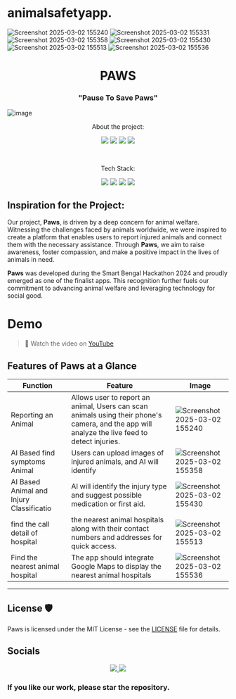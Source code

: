 # animalsafetyapp.
![Screenshot 2025-03-02 155240](https://github.com/user-attachments/assets/ea98cfa5-18a1-4dde-9a8f-4594350b7c37)
![Screenshot 2025-03-02 155331](https://github.com/user-attachments/assets/3392b487-a693-4692-a09a-37535c9c33b9)
![Screenshot 2025-03-02 155358](https://github.com/user-attachments/assets/bfcd5944-4d64-407f-ae90-935a25e432d4)
![Screenshot 2025-03-02 155430](https://github.com/user-attachments/assets/22600472-b691-453b-b255-3327dd096219)
![Screenshot 2025-03-02 155513](https://github.com/user-attachments/assets/ae717d05-ba29-457c-8687-05201ec7dac6)
![Screenshot 2025-03-02 155536](https://github.com/user-attachments/assets/53b4d7bf-ef4c-4e84-85a1-d5635455d141)

 
<h1 align="center">PAWS</h1>
<h3 align="center">"Pause To Save Paws"</h3>


![image](https://github.com/Innovateninjas/Paws-frontend/assets/124495375/c7e22ed2-c970-4aca-b622-9f7837163d33)

<p align="center">About the project:</p>
<p align="center">
    <img src="https://img.shields.io/github/issues/Innovateninjas/Paws-frontend"> 
    <img src="https://img.shields.io/github/issues-pr/Innovateninjas/Paws-frontend">
    <img src="https://img.shields.io/github/forks/Innovateninjas/Paws-frontend">
    <img src="https://img.shields.io/github/stars/Innovateninjas/Paws-frontend">
    <!-- <img src="https://img.shields.io/github/license/akshitagupta15june/PetMe"> -->
</p>
<br>
<p align="center">Tech Stack:</p>
<p align="center">
    <img src="https://img.shields.io/badge/-ReactJs-61DAFB?logo=react&logoColor=white&style=for-the-badge"> 
    <img src="https://img.shields.io/badge/tailwindcss-0F172A?&logo=tailwindcss">
    <img src="https://img.shields.io/badge/javascript-%23323330.svg?style=for-the-badge&logo=javascript&logoColor=%23F7DF1E">
    <img src="https://img.shields.io/badge/firebase-ffca28?style=for-the-badge&logo=firebase&logoColor=black">
</p>






## Inspiration for the Project:

Our project, **Paws**, is driven by a deep concern for animal welfare. Witnessing the challenges faced by animals worldwide, we were inspired to create a platform that enables users to report injured animals and connect them with the necessary assistance. Through **Paws**, we aim to raise awareness, foster compassion, and make a positive impact in the lives of animals in need.

**Paws** was developed during the Smart Bengal Hackathon 2024 and proudly emerged as one of the finalist apps. This recognition further fuels our commitment to advancing animal welfare and leveraging technology for social good.


# Demo
> 📸 Watch the video on [YouTube](https://youtu.be/vrhiuxCzyQY)

## Features of Paws at a Glance



| Function | Feature | Image |
| --- | ----------- | -------|
| Reporting an Animal | Allows user to report an animal, Users can scan animals using their phone's camera, and the app will analyze the live feed to detect injuries. |![Screenshot 2025-03-02 155240](https://github.com/user-attachments/assets/22fd1818-ba46-4ce9-9f06-cc4aa119a5d4)|
| AI Based find symptoms Animal | Users can upload images of injured animals, and AI will identify  |![Screenshot 2025-03-02 155358](https://github.com/user-attachments/assets/b2f43cc0-44ee-46ce-8106-0df96f933f22)|
| AI Based Animal and Injury Classificatio   | AI will identify the injury type and suggest possible medication or first aid.|![Screenshot 2025-03-02 155430](https://github.com/user-attachments/assets/c9af6c84-2fc6-4b32-ad3e-6c085b77e25d)|
| find the call detail of hospital | the nearest animal hospitals along with their contact numbers and addresses for quick access.|![Screenshot 2025-03-02 155513](https://github.com/user-attachments/assets/be7791aa-66f6-4a36-9c61-cca0edb2facc)|
| Find the nearest animal hospital | The app should integrate Google Maps to display the nearest animal hospitals |![Screenshot 2025-03-02 155536](https://github.com/user-attachments/assets/11387e70-9334-42a0-b764-a347b4a073f2)|



----
## License 🛡️ 

Paws is licensed under the MIT License - see the [LICENSE](LICENSE) file for details.


## Socials 
<p align="center">
  <a href="https://www.instagram.com/innovateninjas/">
    <img src="https://img.shields.io/badge/Instagram-E4405F?style=for-the-badge&logo=instagram&logoColor=white">
  </a>
  <a href="https://github.com/innovateninjas">
    <img src="https://img.shields.io/badge/GitHub-100000?style=for-the-badge&logo=github&logoColor=white">
  </a>
</p>

### If you like our work, please star the repository.




